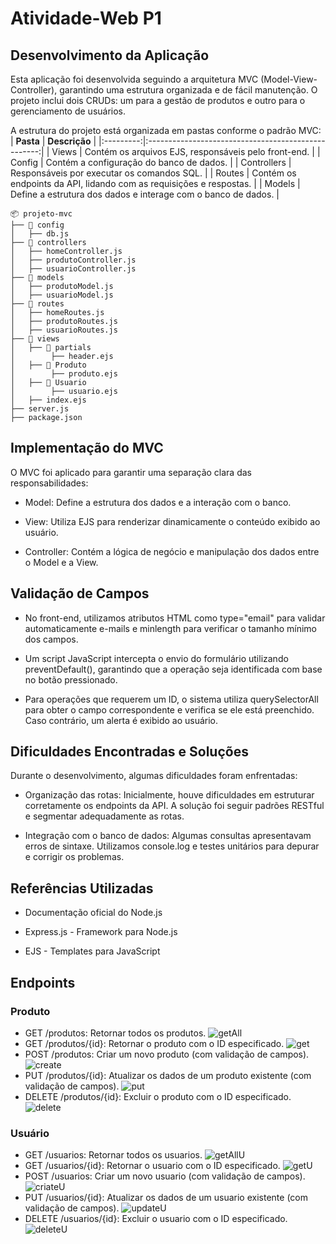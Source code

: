 # Atividade-Web P1

## Desenvolvimento da Aplicação

Esta aplicação foi desenvolvida seguindo a arquitetura MVC (Model-View-Controller), garantindo uma estrutura organizada e de fácil manutenção. O projeto inclui dois CRUDs: um para a gestão de produtos e outro para o gerenciamento de usuários.

A estrutura do projeto está organizada em pastas conforme o padrão MVC:
| **Pasta**  | **Descrição**  |
|:---------:|:---------------------------------------------------:|
| Views     | Contém os arquivos EJS, responsáveis pelo front-end. |
| Config    | Contém a configuração do banco de dados. |
| Controllers | Responsáveis por executar os comandos SQL. |
| Routes    | Contém os endpoints da API, lidando com as requisições e respostas. |
| Models    | Define a estrutura dos dados e interage com o banco de dados. |

```
📦 projeto-mvc
├── 📂 config
│   ├── db.js
├── 📂 controllers
│   ├── homeController.js
│   ├── produtoController.js
│   ├── usuarioController.js
├── 📂 models
│   ├── produtoModel.js
│   ├── usuarioModel.js
├── 📂 routes
│   ├── homeRoutes.js
│   ├── produtoRoutes.js
│   ├── usuarioRoutes.js
├── 📂 views
│   ├── 📂 partials
│        ├── header.ejs
│   ├── 📂 Produto
│        ├── produto.ejs
│   ├── 📂 Usuario
│        ├── usuario.ejs
│   ├── index.ejs
├── server.js
├── package.json
```

## Implementação do MVC

O MVC foi aplicado para garantir uma separação clara das responsabilidades:

- Model: Define a estrutura dos dados e a interação com o banco.

- View: Utiliza EJS para renderizar dinamicamente o conteúdo exibido ao usuário.

- Controller: Contém a lógica de negócio e manipulação dos dados entre o Model e a View.

## Validação de Campos

- No front-end, utilizamos atributos HTML como type="email" para validar automaticamente e-mails e minlength para verificar o tamanho mínimo dos campos.

- Um script JavaScript intercepta o envio do formulário utilizando preventDefault(), garantindo que a operação seja identificada com base no botão pressionado.

- Para operações que requerem um ID, o sistema utiliza querySelectorAll para obter o campo correspondente e verifica se ele está preenchido. Caso contrário, um alerta é exibido ao usuário.

## Dificuldades Encontradas e Soluções

Durante o desenvolvimento, algumas dificuldades foram enfrentadas:

- Organização das rotas: Inicialmente, houve dificuldades em estruturar corretamente os endpoints da API. A solução foi seguir padrões RESTful e segmentar adequadamente as rotas.

- Integração com o banco de dados: Algumas consultas apresentavam erros de sintaxe. Utilizamos console.log e testes unitários para depurar e corrigir os problemas.

## Referências Utilizadas

- Documentação oficial do Node.js

- Express.js - Framework para Node.js

- EJS - Templates para JavaScript

## Endpoints
### Produto
- GET /produtos: Retornar todos os produtos.
  ![getAll](https://github.com/user-attachments/assets/2b1b1e58-a56f-40dd-9256-e99847f02583)
- GET /produtos/{id}: Retornar o produto com o ID especificado.
  ![get](https://github.com/user-attachments/assets/b33966f9-f5cc-4c5b-bb8a-ef933dc072a6)
- POST /produtos: Criar um novo produto (com validação de campos).
  ![create](https://github.com/user-attachments/assets/0d3d415a-2504-4f6f-b4e9-1be63d0c2840)
- PUT /produtos/{id}: Atualizar os dados de um produto existente (com validação de campos).
  ![put](https://github.com/user-attachments/assets/f8d27302-3b58-4938-99ae-9969b9cc9ab2)
- DELETE /produtos/{id}: Excluir o produto com o ID especificado.
  ![delete](https://github.com/user-attachments/assets/e9bf5ede-dcc3-4fe6-90b5-9f2616540a3c)
### Usuário
- GET /usuarios: Retornar todos os usuarios.
  ![getAllU](https://github.com/user-attachments/assets/56231907-1a6b-4193-9474-4087d39da17b)
- GET /usuarios/{id}: Retornar o usuario com o ID especificado.
  ![getU](https://github.com/user-attachments/assets/1db07e1d-d321-4861-8a21-b40eb5a02891)
- POST /usuarios: Criar um novo usuario (com validação de campos).
  ![criateU](https://github.com/user-attachments/assets/06b974a8-0e72-45bc-92e5-c5c1764b0db1)
- PUT /usuarios/{id}: Atualizar os dados de um usuario existente (com validação de campos).
  ![updateU](https://github.com/user-attachments/assets/ca4ac599-3ac8-4226-aad9-081fdf78b218)
- DELETE /usuarios/{id}: Excluir o usuario com o ID especificado.
  ![deleteU](https://github.com/user-attachments/assets/16522baa-dded-4e8b-92e3-712d6fd6f587)

